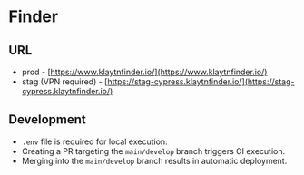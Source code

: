 # Finder

## URL

-   prod - [https://www.klaytnfinder.io/](https://www.klaytnfinder.io/)
-   stag (VPN required) - [https://stag-cypress.klaytnfinder.io/](https://stag-cypress.klaytnfinder.io/)

## Development

-   `.env` file is required for local execution.
-   Creating a PR targeting the `main/develop` branch triggers CI execution.
-   Merging into the `main/develop` branch results in automatic deployment.
